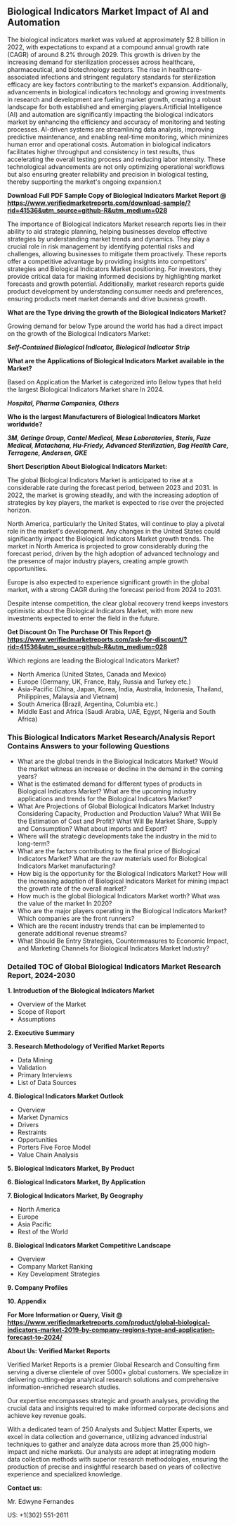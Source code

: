 <h2>Biological Indicators Market Impact of AI and Automation</h2>The biological indicators market was valued at approximately $2.8 billion in 2022, with expectations to expand at a compound annual growth rate (CAGR) of around 8.2% through 2029. This growth is driven by the increasing demand for sterilization processes across healthcare, pharmaceutical, and biotechnology sectors. The rise in healthcare-associated infections and stringent regulatory standards for sterilization efficacy are key factors contributing to the market's expansion. Additionally, advancements in biological indicators technology and growing investments in research and development are fueling market growth, creating a robust landscape for both established and emerging players.Artificial Intelligence (AI) and automation are significantly impacting the biological indicators market by enhancing the efficiency and accuracy of monitoring and testing processes. AI-driven systems are streamlining data analysis, improving predictive maintenance, and enabling real-time monitoring, which minimizes human error and operational costs. Automation in biological indicators facilitates higher throughput and consistency in test results, thus accelerating the overall testing process and reducing labor intensity. These technological advancements are not only optimizing operational workflows but also ensuring greater reliability and precision in biological testing, thereby supporting the market's ongoing expansion.t</p><p id="" class=""><strong>Download Full PDF Sample Copy of Biological Indicators Market Report @ <a href="https://www.verifiedmarketreports.com/download-sample/?rid=41536&utm_source=github-R&utm_medium=028" target="_blank">https://www.verifiedmarketreports.com/download-sample/?rid=41536&utm_source=github-R&utm_medium=028</a></strong></p><p>The importance of&nbsp;Biological Indicators Market research reports lies in their ability to aid strategic planning, helping businesses develop effective strategies by understanding market trends and dynamics. They play a crucial role in risk management by identifying potential risks and challenges, allowing businesses to mitigate them proactively. These reports offer a competitive advantage by providing insights into competitors' strategies and Biological Indicators Market positioning. For investors, they provide critical data for making informed decisions by highlighting market forecasts and growth potential. Additionally, market research reports guide product development by understanding consumer needs and preferences, ensuring products meet market demands and drive business growth.</p><p><strong>What are the&nbsp;Type driving the growth of the Biological Indicators Market?</strong></p><p id="" class="">Growing demand for below Type around the world has had a direct impact on the growth of the Biological Indicators Market:</p><em><strong>Self-Contained Biological Indicator, Biological Indicator Strip</strong></em></p><strong>What are the&nbsp;Applications&nbsp;of Biological Indicators Market available in the Market?</strong></p><p id="" class="">Based on Application the Market is categorized into Below types that held the largest Biological Indicators Market share In 2024.</p><em><strong>Hospital, Pharma Companies, Others</strong></em></p><strong>Who is the largest Manufacturers of Biological Indicators Market worldwide?</strong></p><p><em><strong>3M, Getinge Group, Cantel Medical, Mesa Laboratories, Steris, Fuze Medical, Matachana, Hu-Friedy, Advanced Sterilization, Bag Health Care, Terragene, Andersen, GKE</strong></em></p><p id="" class=""><strong>Short Description About Biological Indicators Market:</strong></p><p>The global Biological Indicators Market is anticipated to rise at a considerable rate during the forecast period, between 2023 and 2031. In 2022, the market is growing steadily, and with the increasing adoption of strategies by key players, the market is expected to rise over the projected horizon.</p><p>North America, particularly the United States, will continue to play a pivotal role in the market's development. Any changes in the United States could significantly impact the Biological Indicators Market growth trends. The market in North America is projected to grow considerably during the forecast period, driven by the high adoption of advanced technology and the presence of major industry players, creating ample growth opportunities.</p><p>Europe is also expected to experience significant growth in the global market, with a strong CAGR during the forecast period from 2024 to 2031.</p><p>Despite intense competition, the clear global recovery trend keeps investors optimistic about the Biological Indicators Market, with more new investments expected to enter the field in the future.</p><p id="" class=""><strong>Get Discount On The Purchase Of This Report @ <a href="https://www.verifiedmarketreports.com/ask-for-discount/?rid=41536&utm_source=github-R&utm_medium=028" target="_blank">https://www.verifiedmarketreports.com/ask-for-discount/?rid=41536&utm_source=github-R&utm_medium=028</a></strong></p>Which regions are leading the Biological Indicators Market?</p><ul><li>North America (United States, Canada and Mexico)</li><li>Europe (Germany, UK, France, Italy, Russia and Turkey etc.)</li><li>Asia-Pacific (China, Japan, Korea, India, Australia, Indonesia, Thailand, Philippines, Malaysia and Vietnam)</li><li>South America (Brazil, Argentina, Columbia etc.)</li><li>Middle East and Africa (Saudi Arabia, UAE, Egypt, Nigeria and South Africa)</li></ul><h3 id="" class="">This Biological Indicators Market Research/Analysis Report Contains Answers to your following Questions</h3><ul><li>What are the global trends in the Biological Indicators Market? Would the market witness an increase or decline in the demand in the coming years?</li><li>What is the estimated demand for different types of products in Biological Indicators Market? What are the upcoming industry applications and trends for the Biological Indicators Market?</li><li>What Are Projections of Global Biological Indicators Market Industry Considering Capacity, Production and Production Value? What Will Be the Estimation of Cost and Profit? What Will Be Market Share, Supply and Consumption? What about imports and Export?</li><li>Where will the strategic developments take the industry in the mid to long-term?</li><li>What are the factors contributing to the final price of Biological Indicators Market? What are the raw materials used for Biological Indicators Market manufacturing?</li><li>How big is the opportunity for the Biological Indicators Market? How will the increasing adoption of Biological Indicators Market for mining impact the growth rate of the overall market?</li><li>How much is the global Biological Indicators Market worth? What was the value of the market In 2020?</li><li>Who are the major players operating in the Biological Indicators Market? Which companies are the front runners?</li><li>Which are the recent industry trends that can be implemented to generate additional revenue streams?</li><li>What Should Be Entry Strategies, Countermeasures to Economic Impact, and Marketing Channels for Biological Indicators Market Industry?</li></ul><h3 id="" class="">Detailed TOC of Global Biological Indicators Market Research Report, 2024-2030</h3><p id="" class=""><strong>1. Introduction of the Biological Indicators Market</strong></p><ul><li>Overview of the Market</li><li>Scope of Report</li><li>Assumptions</li></ul><p id="" class=""><strong>2. Executive Summary</strong></p><p id="" class=""><strong>3. Research Methodology of Verified Market Reports</strong></p><ul><li>Data Mining</li><li>Validation</li><li>Primary Interviews</li><li>List of Data Sources</li></ul><p id="" class=""><strong>4. Biological Indicators Market Outlook</strong></p><ul><li>Overview</li><li>Market Dynamics</li><li>Drivers</li><li>Restraints</li><li>Opportunities</li><li>Porters Five Force Model</li><li>Value Chain Analysis</li></ul><p id="" class=""><strong>5. Biological Indicators Market, By Product</strong></p><p id="" class=""><strong>6. Biological Indicators Market, By Application</strong></p><p id="" class=""><strong>7. Biological Indicators Market, By Geography</strong></p><ul><li>North America</li><li>Europe</li><li>Asia Pacific</li><li>Rest of the World</li></ul><p id="" class=""><strong>8. Biological Indicators Market Competitive Landscape</strong></p><ul><li>Overview</li><li>Company Market Ranking</li><li>Key Development Strategies</li></ul><p id="" class=""><strong>9. Company Profiles</strong></p><p id="" class=""><strong>10. Appendix</strong></p><p id="" class=""><strong>For More Information or Query, Visit @ <a href="https://www.verifiedmarketreports.com/product/global-biological-indicators-market-2019-by-company-regions-type-and-application-forecast-to-2024/" target="_blank">https://www.verifiedmarketreports.com/product/global-biological-indicators-market-2019-by-company-regions-type-and-application-forecast-to-2024/</a></strong></p><p id="" class=""><strong>About Us: Verified Market Reports</strong></p><p id="" class="">Verified Market Reports is a premier Global Research and Consulting firm serving a diverse clientele of over 5000+ global customers. We specialize in delivering cutting-edge analytical research solutions and comprehensive information-enriched research studies.</p><p id="" class="">Our expertise encompasses strategic and growth analyses, providing the crucial data and insights required to make informed corporate decisions and achieve key revenue goals.</p><p id="" class="">With a dedicated team of 250 Analysts and Subject Matter Experts, we excel in data collection and governance, utilizing advanced industrial techniques to gather and analyze data across more than 25,000 high-impact and niche markets. Our analysts are adept at integrating modern data collection methods with superior research methodologies, ensuring the production of precise and insightful research based on years of collective experience and specialized knowledge.</p><p id="" class=""><strong>Contact us:</strong></p><p id="" class="">Mr. Edwyne Fernandes</p><p id="" class="">US: +1(302) 551-2611</p>